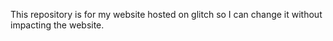 This repository is for my website hosted on glitch so I can change it without impacting the website.

